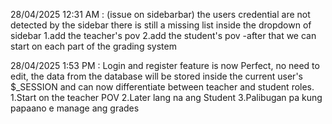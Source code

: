 28/04/2025 12:31 AM : (issue on sidebarbar) the users credential are not detected by the sidebar
           there is still a missing list inside the dropdown of sidebar
           1.add the teacher's pov
           2.add the student's pov
           -after that we can start on each part of the grading system

28/04/2025 1:53 PM : Login and register feature is now Perfect, no need to edit, the data from the database
           will be stored inside the current user's $_SESSION and can now differentiate between teacher and 
           student roles.
           1.Start on the teacher POV
           2.Later lang na ang Student
           3.Palibugan pa kung papaano e manage ang grades
